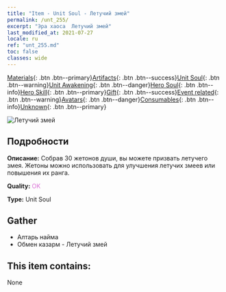 ```yaml
---
title: "Item - Unit Soul - Летучий змей"
permalink: /unt_255/
excerpt: "Эра хаоса  Летучий змей"
last_modified_at: 2021-07-27
locale: ru
ref: "unt_255.md"
toc: false
classes: wide
---
```

 [Materials](/ItemsRU/){: .btn .btn--primary}[Artifacts](/ItemsRU/Artifacts/){: .btn .btn--success}[Unit Soul](/ItemsRU/UnitSoul/){: .btn .btn--warning}[Unit Awakening](/ItemsRU/UnitAwakening/){: .btn .btn--danger}[Hero Soul](/ItemsRU/HeroSoul/){: .btn .btn--info}[Hero Skill](/ItemsRU/HeroSkill/){: .btn .btn--primary}[Gift](/ItemsRU/Gift/){: .btn .btn--success}[Event related](/ItemsRU/Events/){: .btn .btn--warning}[Avatars](/ItemsRU/Avatars/){: .btn .btn--danger}[Consumables](/ItemsRU/Consumables/){: .btn .btn--info}[Unknown](/ItemsRU/Unknown/){: .btn .btn--primary}

 ![Летучий змей](/images/u/ti_longying.jpg)

## Подробности
 **Описание:** Собрав 30 жетонов души, вы можете призвать летучего змея. Жетоны можно использовать для улучшения летучих змеев или повышения их ранга.

 **Quality:** <span style="color: #DA70D6">OK</span>

 **Type:** Unit Soul

## Gather

*    Алтарь найма 
*    Обмен казарм - Летучий змей 

## This item contains:

  None


